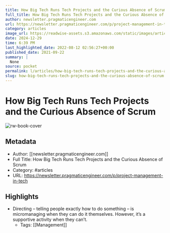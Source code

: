 ```yaml
---
title: How Big Tech Runs Tech Projects and the Curious Absence of Scrum
full_title: How Big Tech Runs Tech Projects and the Curious Absence of Scrum
author: newsletter.pragmaticengineer.com
url: https://newsletter.pragmaticengineer.com/p/project-management-in-tech
category: articles
image_url: https://readwise-assets.s3.amazonaws.com/static/images/article4.6bc1851654a0.png
date: 2024-12-29
time: 6:39 PM
last_highlighted_date: 2022-08-12 02:56:27+00:00
published_date: 2021-09-22
summary: |
  None
source: pocket
permalink: l/articles/how-big-tech-runs-tech-projects-and-the-curious-absence-of-scrum
slug: how-big-tech-runs-tech-projects-and-the-curious-absence-of-scrum
---
```

# How Big Tech Runs Tech Projects and the Curious Absence of Scrum

![rw-book-cover](https://readwise-assets.s3.amazonaws.com/static/images/article4.6bc1851654a0.png)

## Metadata
- Author: [[newsletter.pragmaticengineer.com]]
- Full Title: How Big Tech Runs Tech Projects and the Curious Absence of Scrum
- Category: #articles
- URL: https://newsletter.pragmaticengineer.com/p/project-management-in-tech

## Highlights
- Directing – telling people exactly how to do something – is micromanaging when they can do it themselves. However, it’s a supportive activity when they can’t.
    - Tags: [[Management]] 


